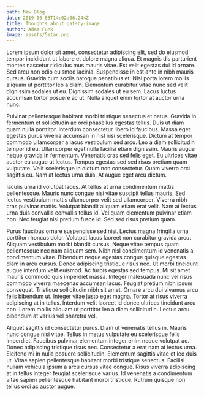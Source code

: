 ```yaml
---
path: New Blog
date: 2019-06-03T14:02:06.244Z
title: Thoughts about gatsby-image
author: Adam Funk
image: assets/5star.png
---
```

Lorem ipsum dolor sit amet, consectetur adipiscing elit, sed do eiusmod tempor incididunt ut labore et dolore magna aliqua. Et magnis dis parturient montes nascetur ridiculus mus mauris vitae. Est velit egestas dui id ornare. Sed arcu non odio euismod lacinia. Suspendisse in est ante in nibh mauris cursus. Gravida cum sociis natoque penatibus et. Nisi porta lorem mollis aliquam ut porttitor leo a diam. Elementum curabitur vitae nunc sed velit dignissim sodales ut eu. Dignissim sodales ut eu sem. Lacus luctus accumsan tortor posuere ac ut. Nulla aliquet enim tortor at auctor urna nunc.



Pulvinar pellentesque habitant morbi tristique senectus et netus. Gravida in fermentum et sollicitudin ac orci phasellus egestas tellus. Duis ut diam quam nulla porttitor. Interdum consectetur libero id faucibus. Massa eget egestas purus viverra accumsan in nisl nisi scelerisque. Dictum at tempor commodo ullamcorper a lacus vestibulum sed arcu. Leo a diam sollicitudin tempor id eu. Ullamcorper eget nulla facilisi etiam dignissim. Mauris augue neque gravida in fermentum. Venenatis cras sed felis eget. Eu ultrices vitae auctor eu augue ut lectus. Tempus egestas sed sed risus pretium quam vulputate. Velit scelerisque in dictum non consectetur. Quam viverra orci sagittis eu. Nam at lectus urna duis. At augue eget arcu dictum.



Iaculis urna id volutpat lacus. At tellus at urna condimentum mattis pellentesque. Mauris nunc congue nisi vitae suscipit tellus mauris. Sed lectus vestibulum mattis ullamcorper velit sed ullamcorper. Viverra nibh cras pulvinar mattis. Volutpat blandit aliquam etiam erat velit. Nam at lectus urna duis convallis convallis tellus id. Vel quam elementum pulvinar etiam non. Nec feugiat nisl pretium fusce id. Sed sed risus pretium quam.



Purus faucibus ornare suspendisse sed nisi. Lectus magna fringilla urna porttitor rhoncus dolor. Volutpat lacus laoreet non curabitur gravida arcu. Aliquam vestibulum morbi blandit cursus. Neque vitae tempus quam pellentesque nec nam aliquam sem. Nibh nisl condimentum id venenatis a condimentum vitae. Bibendum neque egestas congue quisque egestas diam in arcu cursus. Donec adipiscing tristique risus nec. Ut morbi tincidunt augue interdum velit euismod. Ac turpis egestas sed tempus. Mi sit amet mauris commodo quis imperdiet massa. Integer malesuada nunc vel risus commodo viverra maecenas accumsan lacus. Feugiat pretium nibh ipsum consequat. Tristique sollicitudin nibh sit amet. Ornare arcu dui vivamus arcu felis bibendum ut. Integer vitae justo eget magna. Tortor at risus viverra adipiscing at in tellus. Interdum velit laoreet id donec ultrices tincidunt arcu non. Lorem mollis aliquam ut porttitor leo a diam sollicitudin. Lectus arcu bibendum at varius vel pharetra vel.



Aliquet sagittis id consectetur purus. Diam ut venenatis tellus in. Mauris nunc congue nisi vitae. Tellus in metus vulputate eu scelerisque felis imperdiet. Faucibus pulvinar elementum integer enim neque volutpat ac. Donec adipiscing tristique risus nec. Consectetur a erat nam at lectus urna. Eleifend mi in nulla posuere sollicitudin. Elementum sagittis vitae et leo duis ut. Vitae sapien pellentesque habitant morbi tristique senectus. Facilisi nullam vehicula ipsum a arcu cursus vitae congue. Risus viverra adipiscing at in tellus integer feugiat scelerisque varius. Id venenatis a condimentum vitae sapien pellentesque habitant morbi tristique. Rutrum quisque non tellus orci ac auctor augue.
